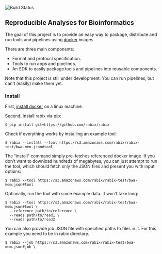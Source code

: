 ![Build Status](https://travis-ci.org/rabix/rabix.svg?branch=devel)

## Reproducible Analyses for Bioinformatics 

The goal of this project is to provide an easy way to package, distribute and
run tools and pipelines using [docker](http://docker.com) images.

There are three main components:

* Format and protocol specification.
* Tools to run apps and pipelines.
* An SDK to easily package tools and pipelines into reusable components.

Note that this project is still under development. You can run pipelines, but
can't (easily) make them yet.

### Install

First, [install docker](https://docs.docker.com/installation/#installation) on
a linux machine.
 
Second, install rabix via pip:

```
$ pip install git+https://github.com/rabix/rabix
```

Check if everything works by installing an example tool:

```
$ rabix --install --tool https://s3.amazonaws.com/rabix/rabix-test/bwa-mem.json#tool
```

The "install" command simply pre-fetches referenced docker image.
If you don't want to download hundreds of megabytes, you can just attempt to
run the tool, which should fetch only the JSON files and present you with
input options:
 
```
$ rabix --tool https://s3.amazonaws.com/rabix/rabix-test/bwa-mem.json#tool 
```

Optionally, run the tool with some example data. It won't take long:

```
$ rabix --tool https://s3.amazonaws.com/rabix/rabix-test/bwa-mem.json#tool \
  --reference path/to/reference \
  --reads path/to/read1 \
  --reads path/to/read2
```

You can also provide job JSON file with specified paths to files in it.
For this example you need to be in rabix directory.

```
$ rabix --job https://s3.amazonaws.com/rabix/rabix-test/bwa-mem.json#job \ 
```